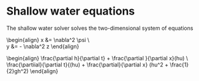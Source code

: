 # Shallow water equations
The shallow water solver solves the two-dimensional system of equations

\begin{align}
x &= \nabla^2 \psi \\\
y &= - \nabla^2 z
\end{align}

\begin{align}
\frac{\partial h}{\partial t} + \frac{\partial }{\partial x}(hu) \\
\frac{\partiial}{\partial t}{(hu) + \frac{\partial}{\partial x} (hu^2 + \frac{1}{2}gh^2)
\end{align}
